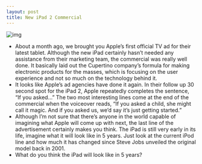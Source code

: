 ```yaml
---
layout: post
title: New iPad 2 Commercial
---
```

![img](http://media.idownloadblog.com/wp-content/uploads/2011/05/ipad-2-ad.png)
* About a month ago, we brought you Apple’s first official TV ad for their latest tablet. Although the new iPad certainly hasn’t needed any assistance from their marketing team, the commercial was really well done. It basically laid out the Cupertino company’s formula for making electronic products for the masses, which is focusing on the user experience and not so much on the technology behind it.
* It looks like Apple’s ad agencies have done it again. In their follow up 30 second spot for the iPad 2, Apple repeatedly completes the sentence, “If you asked…” The two most interesting lines come at the end of the commercial when the voiceover reads, “If you asked a child, she might call it magic. And if you asked us, we’d say it’s just getting started.”
* Although I’m not sure that there’s anyone in the world capable of imagining what Apple will come up with next, the last line of the advertisement certainly makes you think. The iPad is still very early in its life, imagine what it will look like in 5 years. Just look at the current iPod line and how much it has changed since Steve Jobs unveiled the original model back in 2001.
* What do you think the iPad will look like in 5 years?

